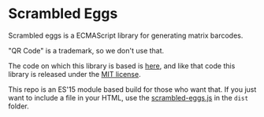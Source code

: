 # Scrambled Eggs

Scrambled eggs is a ECMAScript library for generating matrix barcodes.

"QR Code" is a trademark, so we don't use that.

The code on which this library is based is [here](https://github.com/davidshimjs/qrcodejs), and like that code this library is released under the [MIT license](https://opensource.org/licenses/MIT).

This repo is an ES'15 module based build for those who want that. If you just want to include a file in your HTML, use the [scrambled-eggs.js](https://github.com/TrevorFSmith/scrambled-eggs/blob/master/dist/scrambled-eggs.js) in the `dist` folder.  
